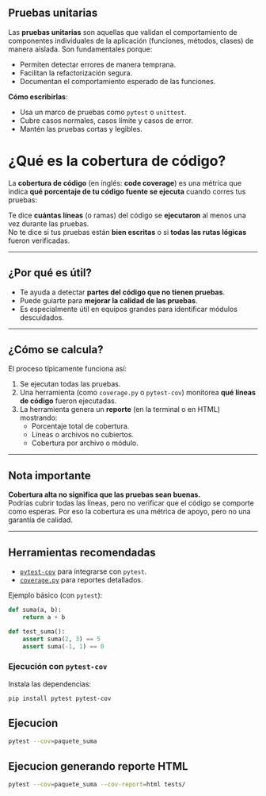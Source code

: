 ## Pruebas unitarias

Las **pruebas unitarias** son aquellas que validan el comportamiento de componentes individuales de la aplicación (funciones, métodos, clases) de manera aislada. Son fundamentales porque:
- Permiten detectar errores de manera temprana.
- Facilitan la refactorización segura.
- Documentan el comportamiento esperado de las funciones.

**Cómo escribirlas**:
- Usa un marco de pruebas como `pytest` o `unittest`.
- Cubre casos normales, casos límite y casos de error.
- Mantén las pruebas cortas y legibles.


# ¿Qué es la cobertura de código?

La **cobertura de código** (en inglés: **code coverage**) es una métrica que indica **qué porcentaje de tu código fuente se ejecuta** cuando corres tus pruebas:

Te dice **cuántas líneas** (o ramas) del código se **ejecutaron** al menos una vez durante las pruebas.  
No te dice si tus pruebas están **bien escritas** o si **todas las rutas lógicas** fueron verificadas.

---

## ¿Por qué es útil?

- Te ayuda a detectar **partes del código que no tienen pruebas**.
- Puede guiarte para **mejorar la calidad de las pruebas**.
- Es especialmente útil en equipos grandes para identificar módulos descuidados.

---

## ¿Cómo se calcula?

El proceso típicamente funciona así:
1. Se ejecutan todas las pruebas.
2. Una herramienta (como `coverage.py` o `pytest-cov`) monitorea **qué líneas de código** fueron ejecutadas.
3. La herramienta genera un **reporte** (en la terminal o en HTML) mostrando:
   - Porcentaje total de cobertura.
   - Líneas o archivos no cubiertos.
   - Cobertura por archivo o módulo.

---

## Nota importante

**Cobertura alta no significa que las pruebas sean buenas.**  
Podrías cubrir todas las líneas, pero no verificar que el código se comporte como esperas. Por eso la cobertura es una métrica de apoyo, pero no una garantía de calidad.

---

## Herramientas recomendadas

- [`pytest-cov`](https://pytest-cov.readthedocs.io/) para integrarse con `pytest`.
- [`coverage.py`](https://coverage.readthedocs.io/) para reportes detallados.


Ejemplo básico (con `pytest`):
```python
def suma(a, b):
    return a + b

def test_suma():
    assert suma(2, 3) == 5
    assert suma(-1, 1) == 0
```

### Ejecución con `pytest-cov`

Instala las dependencias:
```bash
pip install pytest pytest-cov
```

## Ejecucion
```bash
pytest --cov=paquete_suma
```

## Ejecucion generando reporte HTML
```bash
pytest --cov=paquete_suma --cov-report=html tests/
```

